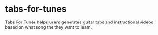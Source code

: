 # tabs-for-tunes
Tabs For Tunes helps users generates guitar tabs and instructional videos based on what song the they want to learn.
